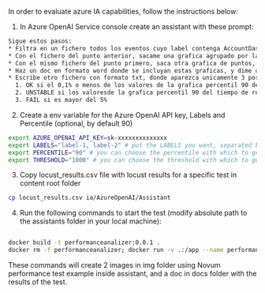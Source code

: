 In order to evaluate azure IA capabilities, follow the instructions below:

1. In Azure OpenAI Service console create an assistant with these prompt:

```bash
Sigue estos pasos:
* Filtra en un fichero todos los eventos cuyo label contenga AccountDashboardModuleAgent.1.getAccountModules_success y  Settings.3.getUserSettingsConfig  coge los datos de las columas timeStamp , label y  elapsed
* Con el fichero del punto anterior, sacame una grafica agrupado por label, con puntos (no me unas los puntos con lineas), del numero de eventos por segundo a lo largo del tiempo(columna timeStamp), agrupamelo en intervalos de 5 segundos. En el eje x pon la fecha en oblicuo para evitar que se solapen. En el eje y calculame los TPS(transacciones por segundo) teniendo en cuenta que lo has agrupado en intervalos de 5 segundos. Los colores de cada label son rojo y verde.
* Con el mismo fichero del punto primero, saca otra grafica de puntos, donde se calcule el percentil 90 del campo elapsed agrupado cada 5 segundos. El campo elapsed esta en milisegundos. Dibuja ademas  una linea horizontal de puntos de color rojo para p90= 1000, este será un umbral maximo del p90 que tendras en cuenta en las conclusiones finales. Añade esta linea a la leyenda con el titulo de umbal maximo.
* Haz un doc en formato word donde se incluyan estas graficas, y dime que problemas ves y que acciones habria que realizar. Con un titulo con portada creativa e  indice
* Escribe otro fichero con formato txt, donde aparezca unicamente 3 posibles opciones : "RESULTADO DEL TEST ES: OK" o "RESULTADO DEL TEST ES: FAIL" o "RESULTADO DEL TEST ES:  UNSTABLE" con este criterio: 
  1. OK si el 0,1% o menos de los valores de la grafica percentil 90 del tiempo de respuesta estan por debajo del umbral establecido 
  2. UNSTABLE si los valoresde la grafica percentil 90 del tiempo de respuesta estan entre 0,1% y 5%
  3. FAIL si es mayor del 5%
```

2. Create a env variable for the Azure OpenAI API key, Labels and Percentile (optional, by default 90)


```bash
export AZURE_OPENAI_API_KEY=sk-xxxxxxxxxxxxxx
export LABELS="label-1, label-2" # put the LABELS you want, separated by a comma and a space
export PERCENTILE="90" # you can choose the percentile with which to generate the graphs by changing the value of this variable
export THRESHOLD="1000" # you can choose the threshold with which to generate the graphs by changing the value of this variable
```

3.  Copy locust_results.csv file with locust results for a specific test in  content root folder
```bash
cp locust_results.csv ia/AzureOpenAI/Assistant
```

4. Run the following commands to start the test (modify absolute path to the assistants folder in your local machine):

```bash

docker build -t performanceanalizer:0.0.1 .
docker rm -f performanceanalizer; docker run -v .:/app --name performanceanalizer -e AZURE_OPENAI_API_KEY=$AZURE_OPENAI_API_KEY -e LABELS=$LABELS -e PERCENTILE=$PERCENTILE -e THRESHOLD=$THRESHOLD performanceanalizer:0.0.1
```
These commands will create 2 images in img folder using Novum performance test example inside assistant, and a doc in docs folder with the results of the test.



